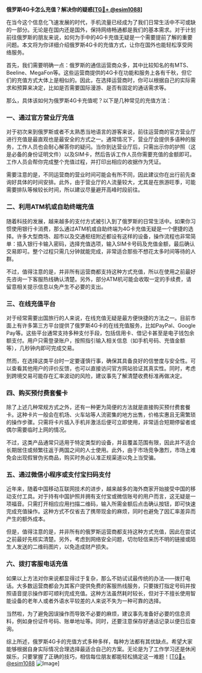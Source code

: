 **俄罗斯4G卡怎么充值？解决你的疑惑[[TG💪+ @esim1088](https://t.me/s/esim1088)]**

在当今这个信息化飞速发展的时代，手机流量已经成为了我们日常生活中不可或缺的一部分。无论是在国内还是国外，保持网络畅通都是我们的基本需求。对于计划前往俄罗斯的朋友来说，如何为手中的4G卡充值无疑是一个需要提前了解的重要问题。本文将为你详细介绍俄罗斯4G卡的充值方式，让你在国外也能轻松享受网络服务。

首先，我们需要明确一点：俄罗斯的通信运营商众多，其中比较知名的有MTS、Beeline、MegaFon等。这些运营商提供的4G卡在功能和服务上各有千秋，但它们的充值方式大体上是相似的。因此，在选择运营商时，你可以根据自己的实际需求和预算来决定，比如是否需要国际漫游、是否有固定的通话需求等。

那么，具体该如何为俄罗斯4G卡充值呢？以下是几种常见的充值方法：

### 一、通过官方营业厅充值

对于初次来到俄罗斯或者不太熟悉当地语言的游客来说，前往运营商的官方营业厅进行充值是最直观也是最安全的方式之一。通常情况下，营业厅会提供多语种的服务，工作人员也会耐心解答你的疑问。当你到达营业厅后，只需出示你的护照（这是必备的身份证明文件）以及SIM卡，然后告诉工作人员你需要充值的金额即可。工作人员会帮你完成整个充值过程，并打印出相应的收据作为凭证。

需要注意的是，不同运营商的营业时间可能会有所不同，因此建议你在出行前先查询好具体的时间安排。此外，由于营业厅的人流量较大，尤其是在旅游旺季，可能需要排队等候较长时间，所以建议尽量避开高峰时段前往。

### 二、利用ATM机或自助终端充值

随着科技的发展，越来越多的支付方式被引入到了俄罗斯的日常生活中。如果你习惯使用银行卡消费，那么通过ATM机或自助终端为4G卡充值无疑是一个便捷的选择。许多大型商场、超市以及交通枢纽附近都设有这样的设备，操作流程也非常简单：插入银行卡输入密码，选择充值选项，输入SIM卡号码及充值金额，最后确认交易即可。整个过程只需几分钟就能完成，非常适合那些不想花太多时间等待的人群。

不过，值得注意的是，并非所有运营商都支持这种方式充值，所以在使用之前最好先咨询一下客服热线确认清楚。另外，部分ATM机可能会收取一定的手续费，请留意相关提示信息以免产生不必要的支出。

### 三、在线充值平台

对于经常需要出国旅行的人来说，在线充值无疑是最方便快捷的方法之一。目前市面上有许多第三方平台提供了俄罗斯4G卡的在线充值服务，比如PayPal、Google Pay等。这些平台通常支持多种支付手段，包括信用卡、借记卡甚至是电子钱包余额支付。用户只需登录账户，按照指引输入相关信息（如手机号码、充值金额等），几秒钟内即可完成交易。

然而，在选择这类平台时一定要谨慎行事，确保其具备良好的信誉度与安全性。可以查看其他用户的评价反馈，也可以直接访问官方网站验证其真实性。同时，考虑到跨境交易可能存在汇率波动的风险，建议事先了解清楚收费标准再做决定。

### 四、购买预付费套餐卡

除了上述几种常规方式之外，还有一种更为简便的方法就是直接购买预付费套餐卡。这种卡片一般会在机场、火车站等人流密集的地方出售，价格实惠且无需繁琐的操作步骤。只需将卡片插入手机并激活后便可立即使用，非常适合短期停留者或偶尔需要临时上网的情况。

不过，这类产品通常只适用于特定类型的设备，并且覆盖范围有限，因此并不适合长期居住或频繁往返于两国之间的人士使用。此外，由于市场竞争激烈，市场上难免会出现假冒伪劣商品，购买时务必认准正规渠道以免上当受骗。

### 五、通过微信小程序或支付宝扫码支付

近年来，随着中国移动互联网技术的进步，越来越多的海外商家开始接受中国的移动支付工具。对于持有中国护照并拥有支付宝或微信账号的用户而言，这无疑是一项福音。只需打开相应应用扫描二维码，输入所需金额后点击确认按钮，即可快速完成充值操作。这种方式不仅省去了携带现金的麻烦，同时也避免了因汇率差异而产生的额外成本。

但是，值得注意的是，并非所有的俄罗斯运营商都支持这种方式充值，因此在尝试之前最好先核实清楚。另外，考虑到网络安全问题，切勿轻信来历不明的链接或陌生人发送的二维码图片，以免造成财产损失。

### 六、拨打客服电话充值

如果以上方法对你来说都显得过于复杂，那么不妨试试最传统的办法——拨打电话。大多数运营商都会为其客户提供免费的客服热线服务，只要拨打指定号码并按照语音提示操作即可顺利完成充值。这种方法虽然耗时较长，但对于不擅长使用智能设备的老年人或者外语水平较差的人来说不失为一种可靠的选择。

当然啦，为了避免因误操作而导致不必要的麻烦，建议事先准备好必要的信息资料，例如身份证件号码、账单地址等。同时，还要注意保存好通话记录以便日后查询。

综上所述，俄罗斯4G卡的充值方式多种多样，每种方法都有其优缺点。希望大家能够根据自身实际情况合理选择最适合自己的方案。无论是为了工作学习还是休闲娱乐，只要掌握了正确的技巧，相信每位朋友都能轻松搞定这一难题！[[TG💪+ @esim1088](https://t.me/s/esim1088) ![Image](https://i.postimg.cc/4NQfJmqS/Snipaste-2025-05-13-00-14-12.png)]